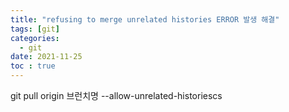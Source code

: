 ```yaml
---
title: "refusing to merge unrelated histories ERROR 발생 해결"
tags: [git]
categories:
  - git
date: 2021-11-25
toc : true
---
```


git pull origin 브런치명 --allow-unrelated-historiescs